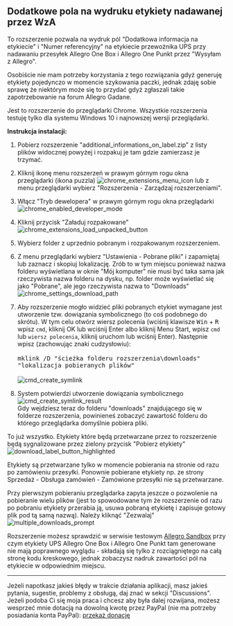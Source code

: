 ## Dodatkowe pola na wydruku etykiety nadawanej przez WzA
To rozszerzenie pozwala na wydruk pól "Dodatkowa informacja na etykiecie" i "Numer referencyjny" na etykiecie przewoźnika UPS przy nadawaniu przesyłek Allegro One Box i Allegro One Punkt przez "Wysyłam z Allegro".

Osobiście nie mam potrzeby korzystania z tego rozwiązania gdyż generuję etykiety pojedynczo w momencie szykowania paczki, jednak zdaję sobie sprawę że niektórym może się to przydać gdyż zgłaszali takie zapotrzebowanie na forum Allegro Gadane.

Jest to rozszerzenie do przeglądarki Chrome. Wszystkie rozszerzenia testuję tylko dla systemu Windows 10 i najnowszej wersji przeglądarki.

**Instrukcja instalacji:**
1. Pobierz rozszerzenie "additional_informations_on_label.zip" z listy plików widocznej powyżej i rozpakuj je tam gdzie zamierzasz je trzymać.
2. Kliknij ikonę menu rozszerzeń w prawym górnym rogu okna przeglądarki (ikona puzzla)
![chrome_extensions_menu_icon](https://github.com/tomsyty/Additional-informations-on-label/assets/41838854/a58891a4-d575-418e-b1e6-b76479cd0f6e)
lub z menu przeglądarki wybierz "Rozszerzenia - Zarządzaj rozszerzeniami".
3. Włącz "Tryb dewelopera" w prawym górnym rogu okna przeglądarki
![chrome_enabled_developer_mode](https://github.com/tomsyty/Additional-informations-on-label/assets/41838854/78f794c8-b63e-4c8c-9cb9-aee92bec7549)

4. Kliknij przycisk "Załaduj rozpakowane"<br/>
![chrome_extensions_load_unpacked_button](https://github.com/tomsyty/Additional-informations-on-label/assets/41838854/0360c155-0084-4d81-8da9-bbc1e2be038e)

5. Wybierz folder z uprzednio pobranym i rozpakowanym rozszerzeniem.
6. Z menu przeglądarki wybierz "Ustawienia - Pobrane pliki" i zapamiętaj lub zaznacz i skopiuj lokalizację. Zrób to w tym miejscu ponieważ nazwa folderu wyświetlana w oknie "Mój komputer" nie musi być taka sama jak rzeczywista nazwa folderu na dysku, np. folder może wyświetlać się jako "Pobrane", ale jego rzeczywista nazwa to "Downloads"<br/>
![chrome_settings_download_path](https://github.com/tomsyty/Additional-informations-on-label/assets/41838854/4053bbc3-6fba-4531-9130-830572f1f958)

7. Aby rozszerzenie mogło widzieć pliki pobranych etykiet wymagane jest utworzenie tzw. dowiązania symbolicznego (to coś podobnego do skrótu). W tym celu otwórz wiersz polecenia (wciśnij klawisze <kbd>Win</kbd> + <kbd>R</kbd> wpisz <code>cmd</code>, kliknij OK lub wciśnij Enter albo kliknij Menu Start, wpisz <code>cmd</code> lub <code>wiersz polecenia</code>, kliknij uruchom lub wciśnij Enter). Następnie wpisz (zachowując znaki cudzysłowiu):<br/><br/>
<samp>mklink /D "ścieżka folderu rozszerzenia\downloads" "lokalizacja pobieranych plików"</samp><br/><br/>
![cmd_create_symlink](https://github.com/tomsyty/Additional-informations-on-label/assets/41838854/df159708-86ac-444e-8517-2a30f577f357)<br/>

8. System potwierdzi utworzenie dowiązania symbolicznego<br/>
![cmd_create_symlink_result](https://github.com/tomsyty/Additional-informations-on-label/assets/41838854/a5c5f136-3cc9-4d26-891e-a088d203c917)<br/>
Gdy wejdziesz teraz do folderu "downloads" znajdującego się w folderze rozszerzenia, powinieneś zobaczyć zawartość folderu do którego przeglądarka domyślnie pobiera pliki.

To już wszystko. Etykiety które będą przetwarzane przez to rozszerzenie będą sygnalizowane przez zielony przycisk "Pobierz etykiety"<br/>
![download_label_button_highlighted](https://github.com/tomsyty/Additional-informations-on-label/assets/41838854/a5b020d2-8b20-40f1-8439-e7ca965f698c)

Etykiety są przetwarzane tylko w momencie pobierania na stronie od razu po zamówieniu przesyłki. Ponownie pobierane etykiety np. ze strony Sprzedaż - Obsługa zamówień - Zamówione przesyłki nie są przetwarzane.

Przy pierwszym pobieraniu przeglądarka zapyta jeszcze o pozwolenie na pobieranie wielu plików (jest to spowodowane tym że rozszerzenie od razu po pobraniu etykiety przerabia ją, usuwa pobraną etykietę i zapisuje gotowy plik pod tą samą nazwą). Należy kliknąć "Zezwalaj"<br/>
![multiple_downloads_prompt](https://github.com/tomsyty/Additional-informations-on-label/assets/41838854/9bdde32c-b37e-42d4-8701-f2e139f9baaa)<br/>

Rozszerzenie możesz sprawdzić w serwisie testowym [Allegro Sandbox](https://developer.allegro.pl/tutorials/informacje-podstawowe-b21569boAI1#srodowisko-testowe) przy czym etykiety UPS Allegro One Box i Allegro One Punkt tam generowane nie mają poprawnego wyglądu - składają się tylko z rozciągniętego na całą stronę kodu kreskowego, jednak zobaczysz nadruk zawartości pól na etykiecie w odpowiednim miejscu. 
***
Jeżeli napotkasz jakieś błędy w trakcie działania aplikacji, masz jakieś pytania, sugestie, problemy z obsługą, daj znać w sekcji "Discussions".
Jeżeli podoba Ci się moja praca i chcesz aby była dalej rozwijana, możesz wesprzeć mnie dotacją na dowolną kwotę przez PayPal (nie ma potrzeby posiadania konta PayPal): [przekaż donację](https://www.paypal.com/donate/?hosted_button_id=GVU3UC2ZY85SN&locale.x=pl_PL)
